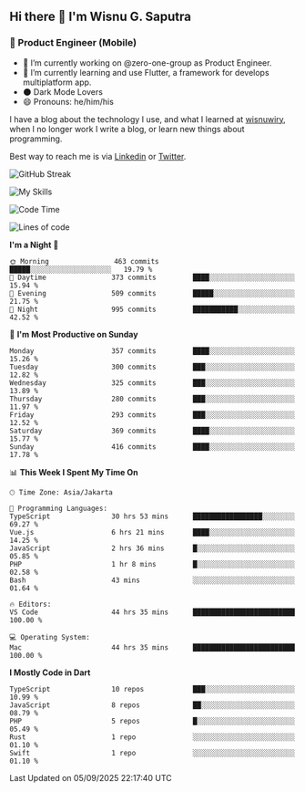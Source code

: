 ## Hi there 👋 I'm Wisnu G. Saputra

### :mobile_phone_off: Product Engineer (Mobile)

- 🔭 I’m currently working on @zero-one-group as Product Engineer.
- 🌱 I’m currently learning and use Flutter, a framework for develops multiplatform app.
- 🌑 Dark Mode Lovers
- 😄 Pronouns: he/him/his

I have a blog about the technology I use, and what I learned at [wisnuwiry](https://wisnuwiry.space/), when I no longer work I write a blog, or learn new things about programming.

Best way to reach me is via [Linkedin](https://www.linkedin.com/in/wisnu-saputra/) or [Twitter](https://twitter.com/wisnuwiry).

![GitHub Streak](https://streak-stats.demolab.com?user=wisnuwiry&theme=dark&hide_border=true)

![My Skills](https://skillicons.dev/icons?i=dart,flutter,kotlin,swift,go,js,css,neovim,git,linux&perline=5)

<!--START_SECTION:waka-->
![Code Time](http://img.shields.io/badge/Code%20Time-2%2C078%20hrs%2035%20mins-blue)

![Lines of code](https://img.shields.io/badge/From%20Hello%20World%20I%27ve%20Written-2.8%20million%20lines%20of%20code-blue)

**I'm a Night 🦉** 

```text
🌞 Morning                463 commits         █████░░░░░░░░░░░░░░░░░░░░   19.79 % 
🌆 Daytime                373 commits         ████░░░░░░░░░░░░░░░░░░░░░   15.94 % 
🌃 Evening                509 commits         █████░░░░░░░░░░░░░░░░░░░░   21.75 % 
🌙 Night                  995 commits         ███████████░░░░░░░░░░░░░░   42.52 % 
```
📅 **I'm Most Productive on Sunday** 

```text
Monday                   357 commits         ████░░░░░░░░░░░░░░░░░░░░░   15.26 % 
Tuesday                  300 commits         ███░░░░░░░░░░░░░░░░░░░░░░   12.82 % 
Wednesday                325 commits         ███░░░░░░░░░░░░░░░░░░░░░░   13.89 % 
Thursday                 280 commits         ███░░░░░░░░░░░░░░░░░░░░░░   11.97 % 
Friday                   293 commits         ███░░░░░░░░░░░░░░░░░░░░░░   12.52 % 
Saturday                 369 commits         ████░░░░░░░░░░░░░░░░░░░░░   15.77 % 
Sunday                   416 commits         ████░░░░░░░░░░░░░░░░░░░░░   17.78 % 
```


📊 **This Week I Spent My Time On** 

```text
🕑︎ Time Zone: Asia/Jakarta

💬 Programming Languages: 
TypeScript               30 hrs 53 mins      █████████████████░░░░░░░░   69.27 % 
Vue.js                   6 hrs 21 mins       ████░░░░░░░░░░░░░░░░░░░░░   14.25 % 
JavaScript               2 hrs 36 mins       █░░░░░░░░░░░░░░░░░░░░░░░░   05.85 % 
PHP                      1 hr 8 mins         █░░░░░░░░░░░░░░░░░░░░░░░░   02.58 % 
Bash                     43 mins             ░░░░░░░░░░░░░░░░░░░░░░░░░   01.64 % 

🔥 Editors: 
VS Code                  44 hrs 35 mins      █████████████████████████   100.00 % 

💻 Operating System: 
Mac                      44 hrs 35 mins      █████████████████████████   100.00 % 
```

**I Mostly Code in Dart** 

```text
TypeScript               10 repos            ███░░░░░░░░░░░░░░░░░░░░░░   10.99 % 
JavaScript               8 repos             ██░░░░░░░░░░░░░░░░░░░░░░░   08.79 % 
PHP                      5 repos             █░░░░░░░░░░░░░░░░░░░░░░░░   05.49 % 
Rust                     1 repo              ░░░░░░░░░░░░░░░░░░░░░░░░░   01.10 % 
Swift                    1 repo              ░░░░░░░░░░░░░░░░░░░░░░░░░   01.10 % 
```




 Last Updated on 05/09/2025 22:17:40 UTC
<!--END_SECTION:waka-->
